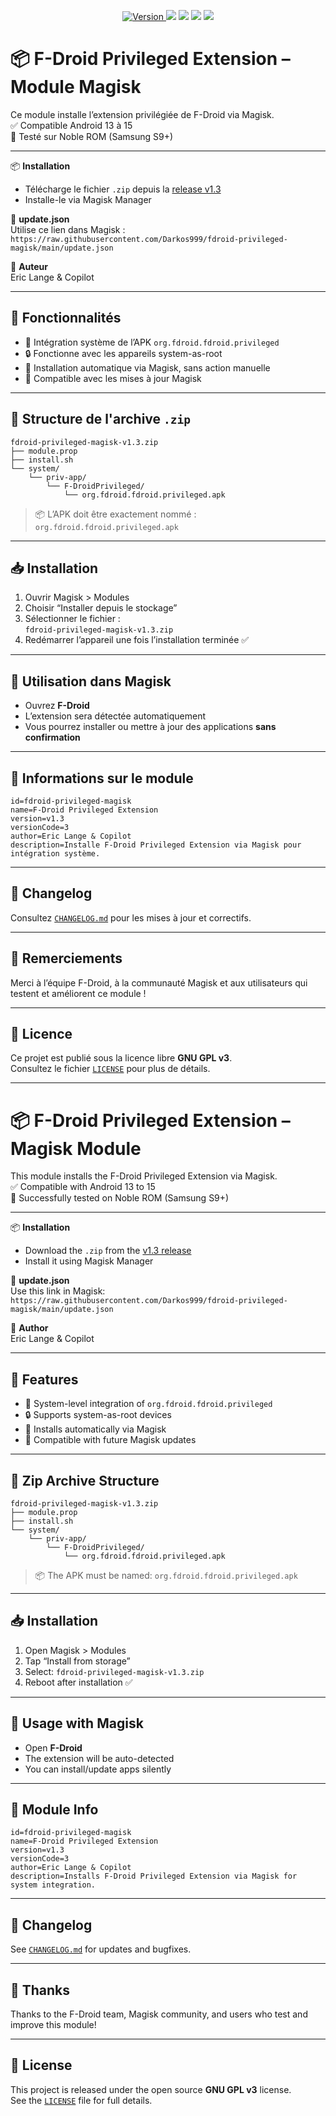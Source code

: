 <p align="center">
  <a href="https://github.com/Darkos999/fdroid-privileged-magisk/releases/latest">
    <img src="https://img.shields.io/github/v/release/Darkos999/fdroid-privileged-magisk?label=version&color=blue" alt="Version">
  </a>
  <img src="https://img.shields.io/badge/Magisk-Module-blue">
  <img src="https://img.shields.io/badge/Android-13--15-green">
  <img src="https://img.shields.io/github/license/Darkos999/fdroid-privileged-magisk?label=License">
  <img src="https://img.shields.io/badge/Language-FR%20%7C%20EN-yellow">
</p>

# 📦 F-Droid Privileged Extension – Module Magisk

Ce module installe l’extension privilégiée de F-Droid via Magisk.  
✅ Compatible Android 13 à 15  
🧪 Testé sur Noble ROM (Samsung S9+)

---

📦 **Installation**
- Télécharge le fichier `.zip` depuis la [release v1.3](https://github.com/Darkos999/fdroid-privileged-magisk/releases/latest)
- Installe-le via Magisk Manager

🔗 **update.json**  
Utilise ce lien dans Magisk :  
`https://raw.githubusercontent.com/Darkos999/fdroid-privileged-magisk/main/update.json`

👤 **Auteur**  
Eric Lange & Copilot

---

## 🧰 Fonctionnalités

- 📲 Intégration système de l’APK `org.fdroid.fdroid.privileged`
- 🔒 Fonctionne avec les appareils system-as-root
- 🚀 Installation automatique via Magisk, sans action manuelle
- 🔄 Compatible avec les mises à jour Magisk

---

## 📁 Structure de l'archive `.zip`

```
fdroid-privileged-magisk-v1.3.zip  
├── module.prop  
├── install.sh  
└── system/  
    └── priv-app/  
        └── F-DroidPrivileged/  
            └── org.fdroid.fdroid.privileged.apk
```

> 📦 L’APK doit être exactement nommé : `org.fdroid.fdroid.privileged.apk`

---

## 📥 Installation

1. Ouvrir Magisk > Modules  
2. Choisir “Installer depuis le stockage”  
3. Sélectionner le fichier :  
   `fdroid-privileged-magisk-v1.3.zip`  
4. Redémarrer l’appareil une fois l’installation terminée ✅

---

## 🧭 Utilisation dans Magisk

- Ouvrez **F-Droid**  
- L’extension sera détectée automatiquement  
- Vous pourrez installer ou mettre à jour des applications **sans confirmation**

---

## 📝 Informations sur le module

```
id=fdroid-privileged-magisk
name=F-Droid Privileged Extension
version=v1.3
versionCode=3
author=Eric Lange & Copilot
description=Installe F-Droid Privileged Extension via Magisk pour intégration système.
```

---

## 📰 Changelog

Consultez [`CHANGELOG.md`](./CHANGELOG.md) pour les mises à jour et correctifs.

---

## 🤝 Remerciements

Merci à l’équipe F-Droid, à la communauté Magisk et aux utilisateurs qui testent et améliorent ce module !

---

## 📜 Licence

Ce projet est publié sous la licence libre **GNU GPL v3**.  
Consultez le fichier [`LICENSE`](./LICENSE) pour plus de détails.

---

# 📦 F-Droid Privileged Extension – Magisk Module

This module installs the F-Droid Privileged Extension via Magisk.  
✅ Compatible with Android 13 to 15  
🧪 Successfully tested on Noble ROM (Samsung S9+)

---

📦 **Installation**
- Download the `.zip` from the [v1.3 release](https://github.com/Darkos999/fdroid-privileged-magisk/releases/latest)
- Install it using Magisk Manager

🔗 **update.json**  
Use this link in Magisk:  
`https://raw.githubusercontent.com/Darkos999/fdroid-privileged-magisk/main/update.json`

👤 **Author**  
Eric Lange & Copilot

---

## 🧰 Features

- 📲 System-level integration of `org.fdroid.fdroid.privileged`
- 🔒 Supports system-as-root devices
- 🚀 Installs automatically via Magisk
- 🔄 Compatible with future Magisk updates

---

## 📁 Zip Archive Structure

```
fdroid-privileged-magisk-v1.3.zip  
├── module.prop  
├── install.sh  
└── system/  
    └── priv-app/  
        └── F-DroidPrivileged/  
            └── org.fdroid.fdroid.privileged.apk
```

> 📦 The APK must be named: `org.fdroid.fdroid.privileged.apk`

---

## 📥 Installation

1. Open Magisk > Modules  
2. Tap “Install from storage”  
3. Select: `fdroid-privileged-magisk-v1.3.zip`  
4. Reboot after installation ✅

---

## 🧭 Usage with Magisk

- Open **F-Droid**  
- The extension will be auto-detected  
- You can install/update apps silently

---

## 📝 Module Info

```
id=fdroid-privileged-magisk
name=F-Droid Privileged Extension
version=v1.3
versionCode=3
author=Eric Lange & Copilot
description=Installs F-Droid Privileged Extension via Magisk for system integration.
```

---

## 📰 Changelog

See [`CHANGELOG.md`](./CHANGELOG.md) for updates and bugfixes.

---

## 🤝 Thanks

Thanks to the F-Droid team, Magisk community, and users who test and improve this module!

---

## 📜 License

This project is released under the open source **GNU GPL v3** license.  
See the [`LICENSE`](./LICENSE) file for full details.


